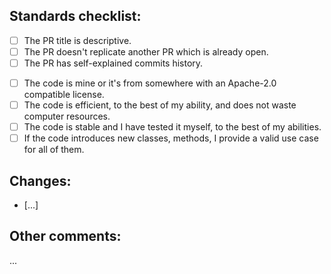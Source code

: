 ## Standards checklist:

<!---

Pull request must have next naming format:
  - For fixes use "fix:" prefix, e.g. "fix: video transcoding"
  - For patches use "patch:" prefix, e.g. "patch: docker image change"
  - For features use "feat:" prefix, e.g. "feat: voice messages"
  - For refactoring use "refactor:" prefix, e.g. "refactor: workflow actions"
  - For documentation use "docs:" prefix, e.g. "docs: readme.md header logo"

// TODO: Airbnb code style guide

-->

<!-- Fill with an x the ones that apply. Example: [x] -->

- [ ] The PR title is descriptive.
- [ ] The PR doesn't replicate another PR which is already open.
- [ ] The PR has self-explained commits history.
<!--
- [ ] I have read the contribution guide and followed all the instructions.
- [ ] The code follows the code style guide detailed in the wiki.
-->
- [ ] The code is mine or it's from somewhere with an Apache-2.0 compatible license.
- [ ] The code is efficient, to the best of my ability, and does not waste computer resources.
- [ ] The code is stable and I have tested it myself, to the best of my abilities.
- [ ] If the code introduces new classes, methods, I provide a valid use case for all of them.

## Changes:

- [...]

## Other comments:

...
